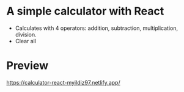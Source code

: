 # A simple calculator with React
- Calculates with 4 operators: addition, subtraction, multiplication, division.
- Clear all

# Preview
https://calculator-react-myildiz97.netlify.app/
